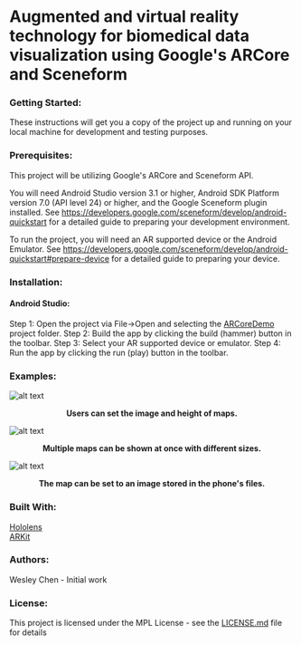 # Augmented and virtual reality technology for biomedical data visualization using Google's ARCore and Sceneform
 
### Getting Started:
These instructions will get you a copy of the project up and running on your local machine for development and testing purposes.

### Prerequisites:
This project will be utilizing Google's ARCore and Sceneform API.

You will need Android Studio version 3.1 or higher, Android SDK Platform version 7.0 (API level 24) or higher, and the Google Sceneform plugin installed. See https://developers.google.com/sceneform/develop/android-quickstart for a detailed guide to preparing your development environment.

To run the project, you will need an AR supported device or the Android Emulator. See https://developers.google.com/sceneform/develop/android-quickstart#prepare-device for a detailed guide to preparing your device.

### Installation:

#### Android Studio:
Step 1: Open the project via File->Open and selecting the [ARCoreDemo](ARCore/ARCoreDemo) project folder.
Step 2: Build the app by clicking the build (hammer) button in the toolbar.
Step 3: Select your AR supported device or emulator.
Step 4: Run the app by clicking the run (play) button in the toolbar.

### Examples:
![alt text](ARCore/Screenshots/slate.png "Screenshot of a the interface with no maps placed")
<p align="center">
  <b>Users can set the image and height of maps.</b><br>
</p>

![alt text](ARCore/Screenshots/slate.png "Screenshot of multiple maps placed with different sizes")
<p align="center">
  <b>Multiple maps can be shown at once with different sizes.</b><br>
</p>

![alt text](ARCore/Screenshots/slate.png "Screenshot of a map with an image set from the phone's files")
<p align="center">
  <b>The map can be set to an image stored in the phone's files.</b><br>
</p>
 
### Built With:
[Hololens](https://www.microsoft.com/en-us/hololens/developers)  
[ARKit](https://developer.apple.com/augmented-reality/)

### Authors:
Wesley Chen - Initial work

### License:
This project is licensed under the MPL License - see the [LICENSE.md](~/LICENSE) file for details


